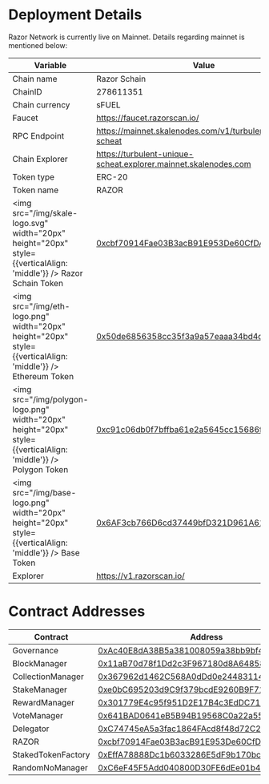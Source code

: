 # Deployment Details

Razor Network is currently live on Mainnet. Details regarding mainnet is mentioned below:

| Variable                                                                                                          | Value                                                                                                                                                            |
| ----------------------------------------------------------------------------------------------------------------- | ---------------------------------------------------------------------------------------------------------------------------------------------------------------- |
| Chain name                                                                                                        | Razor Schain                                                                                                                                                     |
| ChainID                                                                                                           | 278611351                                                                                                                                                        |
| Chain currency                                                                                                    | sFUEL                                                                                                                                                            |
| Faucet                                                                                                            | https://faucet.razorscan.io/                                                                                                                                     |
| RPC Endpoint                                                                                                      | https://mainnet.skalenodes.com/v1/turbulent-unique-scheat                                                                                                        |
| Chain Explorer                                                                                                    | https://turbulent-unique-scheat.explorer.mainnet.skalenodes.com                                                                                                  |
| Token type                                                                                                        | ERC-20                                                                                                                                                           |
| Token name                                                                                                        | RAZOR                                                                                                                                                            |
| <img src="/img/skale-logo.svg" width="20px" height="20px" style={{verticalAlign: 'middle'}} /> Razor Schain Token | [0xcbf70914Fae03B3acB91E953De60CfDAaCA8145f](https://turbulent-unique-scheat.explorer.mainnet.skalenodes.com/address/0xcbf70914Fae03B3acB91E953De60CfDAaCA8145f) |
| <img src="/img/eth-logo.png" width="20px" height="20px" style={{verticalAlign: 'middle'}} /> Ethereum Token       | [0x50de6856358cc35f3a9a57eaaa34bd4cb707d2cd](https://etherscan.io/token/0x50de6856358cc35f3a9a57eaaa34bd4cb707d2cd)                                              |
| <img src="/img/polygon-logo.png" width="20px" height="20px" style={{verticalAlign: 'middle'}} /> Polygon Token    | [0xc91c06db0f7bffba61e2a5645cc15686f0a8c828](https://polygonscan.com/address/0xc91c06db0f7bffba61e2a5645cc15686f0a8c828)                                         |
| <img src="/img/base-logo.png" width="20px" height="20px" style={{verticalAlign: 'middle'}} /> Base Token          | [0x6AF3cb766D6cd37449bfD321D961A61B0515c1BC](https://basescan.org/address/0x6AF3cb766D6cd37449bfD321D961A61B0515c1BC)                                            |
| Explorer                                                                                                          | https://v1.razorscan.io/                                                                                                                                         |

# Contract Addresses

| Contract           | Address                                                                                                                                                           |
| ------------------ | ----------------------------------------------------------------------------------------------------------------------------------------------------------------- |
| Governance         | [0xAc40E8dA38B5a381008059a38bb9bf45f0D3C4e2](https://turbulent-unique-scheat.explorer.mainnet.skalenodes.com/address/0xAc40E8dA38B5a381008059a38bb9bf45f0D3C4e2/) |
| BlockManager       | [0x11aB70d78f1Dd2c3F967180d8A64858Db03A0aBa](https://turbulent-unique-scheat.explorer.mainnet.skalenodes.com/address/0x11aB70d78f1Dd2c3F967180d8A64858Db03A0aBa/) |
| CollectionManager  | [0x367962d1462C568A0dDd0e2448311469451bF5a3](https://turbulent-unique-scheat.explorer.mainnet.skalenodes.com/address/0x367962d1462C568A0dDd0e2448311469451bF5a3/) |
| StakeManager       | [0xe0bC695203d9C9f379bcdE9260B9F71B64B85298](https://turbulent-unique-scheat.explorer.mainnet.skalenodes.com/address/0xe0bC695203d9C9f379bcdE9260B9F71B64B85298/) |
| RewardManager      | [0x301779E4c95f951D2E17B4c3EdDC717551df2EBb](https://turbulent-unique-scheat.explorer.mainnet.skalenodes.com/address/0x301779E4c95f951D2E17B4c3EdDC717551df2EBb/) |
| VoteManager        | [0x641BAD0641eB5B94B19568C0a22a55AEbDAF1870](https://turbulent-unique-scheat.explorer.mainnet.skalenodes.com/address/0x641BAD0641eB5B94B19568C0a22a55AEbDAF1870/) |
| Delegator          | [0xC74745eA5a3fac1864FAcd8f48d72C21A4ab883D](https://turbulent-unique-scheat.explorer.mainnet.skalenodes.com/address/0xC74745eA5a3fac1864FAcd8f48d72C21A4ab883D/) |
| RAZOR              | [0xcbf70914Fae03B3acB91E953De60CfDAaCA8145f](https://turbulent-unique-scheat.explorer.mainnet.skalenodes.com/address/0xcbf70914Fae03B3acB91E953De60CfDAaCA8145f/) |
| StakedTokenFactory | [0xEffA78888Dc1b6033286E5dF9b170bc5223178AB](https://turbulent-unique-scheat.explorer.mainnet.skalenodes.com/address/0xEffA78888Dc1b6033286E5dF9b170bc5223178AB/) |
| RandomNoManager    | [0xC6eF45F5Add040800D30FE6dEe01b4EBC4BfC467](https://turbulent-unique-scheat.explorer.mainnet.skalenodes.com/address/0xC6eF45F5Add040800D30FE6dEe01b4EBC4BfC467/) |
